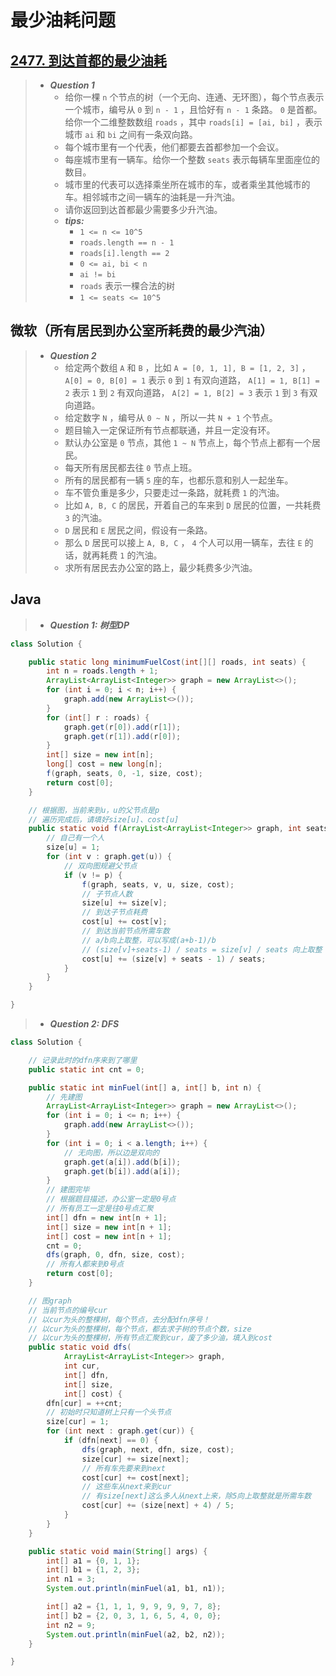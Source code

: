 # 最少油耗问题

## [2477. 到达首都的最少油耗](https://leetcode.cn/problems/minimum-fuel-cost-to-report-to-the-capital/)

> - ***Question 1***
>   - 给你一棵 `n` 个节点的树（一个无向、连通、无环图），每个节点表示一个城市，编号从 `0` 到 `n - 1` ，且恰好有 `n - 1` 条路。 `0` 是首都。给你一个二维整数数组 `roads` ，其中 `roads[i] = [ai, bi]` ，表示城市 `ai` 和 `bi` 之间有一条双向路。
>   - 每个城市里有一个代表，他们都要去首都参加一个会议。
>   - 每座城市里有一辆车。给你一个整数 `seats` 表示每辆车里面座位的数目。
>   - 城市里的代表可以选择乘坐所在城市的车，或者乘坐其他城市的车。相邻城市之间一辆车的油耗是一升汽油。
>   - 请你返回到达首都最少需要多少升汽油。
>   - ***tips:***
>     - `1 <= n <= 10^5`
>     - `roads.length == n - 1`
>     - `roads[i].length == 2`
>     - `0 <= ai, bi < n`
>     - `ai != bi`
>     - `roads` 表示一棵合法的树
>     - `1 <= seats <= 10^5`

## 微软（所有居民到办公室所耗费的最少汽油）

> - ***Question 2***
>   - 给定两个数组 `A` 和 `B` ，比如 `A = [0, 1, 1], B = [1, 2, 3]` ， `A[0] = 0, B[0] = 1` 表示 `0` 到 `1` 有双向道路， `A[1] = 1, B[1] = 2` 表示 `1` 到 `2` 有双向道路， `A[2] = 1, B[2] = 3` 表示 `1` 到 `3` 有双向道路。
>   - 给定数字 `N` ，编号从 `0 ~ N` ，所以一共 `N + 1` 个节点。
>   - 题目输入一定保证所有节点都联通，并且一定没有环。
>   - 默认办公室是 `0` 节点，其他 `1 ~ N` 节点上，每个节点上都有一个居民。
>   - 每天所有居民都去往 `0` 节点上班。
>   - 所有的居民都有一辆 `5` 座的车，也都乐意和别人一起坐车。
>   - 车不管负重是多少，只要走过一条路，就耗费 `1` 的汽油。
>   - 比如 `A, B, C` 的居民，开着自己的车来到 `D` 居民的位置，一共耗费 `3` 的汽油。
>   - `D` 居民和 `E` 居民之间，假设有一条路。
>   - 那么 `D` 居民可以接上 `A, B, C` ， `4` 个人可以用一辆车，去往 `E` 的话，就再耗费 `1` 的汽油。
>   - 求所有居民去办公室的路上，最少耗费多少汽油。

## Java

> - ***Question 1: 树型DP***

```java
class Solution {

    public static long minimumFuelCost(int[][] roads, int seats) {
        int n = roads.length + 1;
        ArrayList<ArrayList<Integer>> graph = new ArrayList<>();
        for (int i = 0; i < n; i++) {
            graph.add(new ArrayList<>());
        }
        for (int[] r : roads) {
            graph.get(r[0]).add(r[1]);
            graph.get(r[1]).add(r[0]);
        }
        int[] size = new int[n];
        long[] cost = new long[n];
        f(graph, seats, 0, -1, size, cost);
        return cost[0];
    }

    // 根据图，当前来到u，u的父节点是p
    // 遍历完成后，请填好size[u]、cost[u]
    public static void f(ArrayList<ArrayList<Integer>> graph, int seats, int u, int p, int[] size, long[] cost) {
        // 自己有一个人
        size[u] = 1;
        for (int v : graph.get(u)) {
            // 双向图规避父节点
            if (v != p) {
                f(graph, seats, v, u, size, cost);
                // 子节点人数
                size[u] += size[v];
                // 到达子节点耗费
                cost[u] += cost[v];
                // 到达当前节点所需车数
                // a/b向上取整，可以写成(a+b-1)/b
                // (size[v]+seats-1) / seats = size[v] / seats 向上取整
                cost[u] += (size[v] + seats - 1) / seats;
            }
        }
    }

}
```

> - ***Question 2: DFS***

```java
class Solution {

    // 记录此时的dfn序来到了哪里
    public static int cnt = 0;

    public static int minFuel(int[] a, int[] b, int n) {
        // 先建图
        ArrayList<ArrayList<Integer>> graph = new ArrayList<>();
        for (int i = 0; i <= n; i++) {
            graph.add(new ArrayList<>());
        }
        for (int i = 0; i < a.length; i++) {
            // 无向图，所以边是双向的
            graph.get(a[i]).add(b[i]);
            graph.get(b[i]).add(a[i]);
        }
        // 建图完毕
        // 根据题目描述，办公室一定是0号点
        // 所有员工一定是往0号点汇聚
        int[] dfn = new int[n + 1];
        int[] size = new int[n + 1];
        int[] cost = new int[n + 1];
        cnt = 0;
        dfs(graph, 0, dfn, size, cost);
        // 所有人都来到0号点
        return cost[0];
    }

    // 图graph
    // 当前节点的编号cur
    // 以cur为头的整棵树，每个节点，去分配dfn序号！
    // 以cur为头的整棵树，每个节点，都去求子树的节点个数，size
    // 以cur为头的整棵树，所有节点汇聚到cur，废了多少油，填入到cost
    public static void dfs(
            ArrayList<ArrayList<Integer>> graph,
            int cur,
            int[] dfn,
            int[] size,
            int[] cost) {
        dfn[cur] = ++cnt;
        // 初始时只知道树上只有一个头节点
        size[cur] = 1;
        for (int next : graph.get(cur)) {
            if (dfn[next] == 0) {
                dfs(graph, next, dfn, size, cost);
                size[cur] += size[next];
                // 所有车先要来到next
                cost[cur] += cost[next];
                // 这些车从next来到cur
                // 有size[next]这么多人从next上来，除5向上取整就是所需车数
                cost[cur] += (size[next] + 4) / 5;
            }
        }
    }

    public static void main(String[] args) {
        int[] a1 = {0, 1, 1};
        int[] b1 = {1, 2, 3};
        int n1 = 3;
        System.out.println(minFuel(a1, b1, n1));

        int[] a2 = {1, 1, 1, 9, 9, 9, 9, 7, 8};
        int[] b2 = {2, 0, 3, 1, 6, 5, 4, 0, 0};
        int n2 = 9;
        System.out.println(minFuel(a2, b2, n2));
    }

}
```
